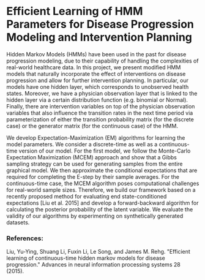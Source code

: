 # Efficient Learning of HMM Parameters for Disease Progression Modeling and Intervention Planning

Hidden Markov Models (HMMs) have been used in the past for disease progression modeling, due to their capability of handling the complexities of real-world healthcare data. In this project, we present modified HMM models that naturally incorporate the effect of interventions on disease progression and allow for further intervention planning. In particular, our models have one hidden layer, which corresponds to unobserved health states. Moreover, we have a physician observation layer that is linked to the hidden layer via a certain distribution function (e.g. binomial or Normal). Finally, there are intervention variables on top of the physician observation variables that also influence the transition rates in the next time period via parameterization of either the transition probability matrix (for the discrete case) or the generator matrix (for the continuous case) of the HMM.

We develop Expectation-Maximization (EM) algorithms for learning the model parameters. We consider a discrete-time as well as a continuous-time version of our model. For the first model, we follow the Monte-Carlo Expectation Maximization (MCEM) approach and show that a Gibbs sampling strategy can be used for generating samples from the entire graphical model. We then approximate the conditional expectations that are required for completing the E-step by their sample averages. For the continuous-time case, the MCEM algorithm poses computational challenges for real-world sample sizes. Therefore, we build our framework based on a recently proposed method for evaluating end state-conditioned expectations [Liu et al. 2015] and develop a forward-backward algorithm for calculating the posterior probability of the latent variable. We evaluate the validity of our algorithms by experimenting on synthetically generated datasets.

### References:

Liu, Yu-Ying, Shuang Li, Fuxin Li, Le Song, and James M. Rehg. "Efficient learning of continuous-time hidden markov models for disease progression." Advances in neural information processing systems 28 (2015).
